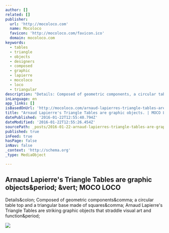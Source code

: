```yaml
---
author: []
related: []
publisher:
  url: 'http://mocoloco.com'
  name: Mocoloco
  favicon: 'http://mocoloco.com/favicon.ico'
  domain: mocoloco.com
keywords:
  - tables
  - triangle
  - objects
  - designers
  - composed
  - graphic
  - lapierre
  - mocoloco
  - loco
  - triangular
description: "Details: Composed of geometric components, a circular table top and a triangular base made of squares, Arnaud Lapierre's Triangle Tables are striking graphic objects that straddle visual art and function."
inLanguage: en
app_links: []
isBasedOnUrl: 'http://mocoloco.com/arnaud-lapierres-triangle-tables-are-graphic-objects/'
title: "Arnaud Lapierre's Triangle Tables are graphic objects. | MOCO LOCO"
datePublished: '2016-01-22T12:55:40.794Z'
dateModified: '2016-01-22T12:55:26.454Z'
sourcePath: _posts/2016-01-22-arnaud-lapierres-triangle-tables-are-graphic-objects-or-moc.md
published: true
inFeed: true
hasPage: false
inNav: false
_context: 'http://schema.org'
_type: MediaObject

---
```

<article style=""><h1>Arnaud Lapierre's Triangle Tables are graphic objects&amp;period; &amp;vert; MOCO LOCO</h1><p>Details&amp;colon; Composed of geometric components&amp;comma; a circular table top and a triangular base made of squares&amp;comma; Arnaud Lapierre's Triangle Tables are striking graphic objects that straddle visual art and function&amp;period;</p><img src="http://mocoloco.com/wp-content/uploads/2015/11/triangle_side_tables_arnaud_lapierre_01.jpg" /></article>